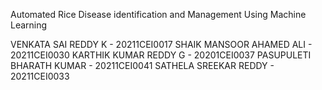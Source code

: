 Automated Rice Disease identification and Management Using  Machine Learning


VENKATA SAI REDDY K - 20211CEI0017
SHAIK MANSOOR AHAMED ALI - 20211CEI0030
KARTHIK KUMAR REDDY G - 20201CEI0037
PASUPULETI BHARATH KUMAR  - 20211CEI0041
SATHELA SREEKAR REDDY - 20211CEI0033
